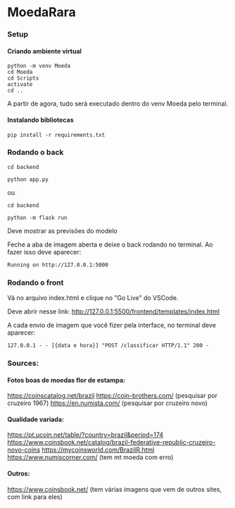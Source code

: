 # MoedaRara

### Setup

#### Criando ambiente virtual

```shell
python -m venv Moeda
cd Moeda
cd Scripts
activate
cd ..
```

A partir de agora, tudo será executado dentro do venv Moeda pelo terminal.

#### Instalando bibliotecas

```shell
pip install -r requirements.txt
```

### Rodando o back

```shell
cd backend

python app.py
```

ou

```shell
cd backend

python -m flask run
```

Deve mostrar as previsões do modelo

Feche a aba de imagem aberta e deixe o back rodando no terminal. Ao fazer isso deve aparecer:

```shell
Running on http://127.0.0.1:5000
```

### Rodando o front

Vá no arquivo index.html e clique no "Go Live" do VSCode.

Deve abrir nesse link: http://127.0.0.1:5500/frontend/templates/index.html

A cada envio de imagem que você fizer pela interface, no terminal deve aparecer:

```shell
127.0.0.1 - - [{data e hora}] "POST /classificar HTTP/1.1" 200 -
```

### Sources:

#### Fotos boas de moedas flor de estampa:

https://coinscatalog.net/brazil
https://coin-brothers.com/ (pesquisar por cruzeiro 1967)
https://en.numista.com/ (pesquisar por cruzeiro novo)

#### Qualidade variada:

https://pt.ucoin.net/table/?country=brazil&period=174
https://www.coinsbook.net/catalog/brazil-federative-republic-cruzeiro-novo-coins
https://mycoinsworld.com/BrazilR.html
https://www.numiscorner.com/ (tem mt moeda com erro)

#### Outros:

https://www.coinsbook.net/ (tem várias imagens que vem de outros sites, com link para eles)
